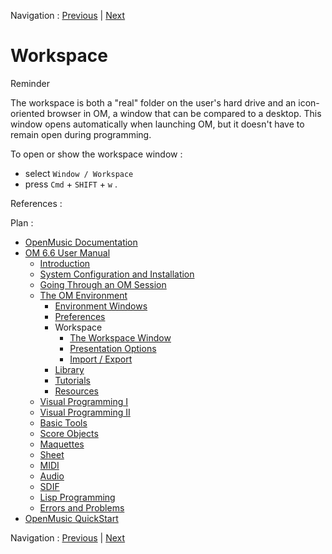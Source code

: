 Navigation : [Previous](Preferences "page
précédente\(Preferences\)") | [Next](WS-Window "page
suivante\(The Workspace Window\)")

# Workspace

Reminder

The workspace is both a "real" folder on the user's hard drive and an icon-
oriented browser in OM, a window that can be compared to a desktop. This
window opens automatically when launching OM, but it doesn't have to remain
open during programming.

To open or show the workspace window :

  * select `Window / Workspace`
  * press `Cmd` \+ `SHIFT` \+ `w` .

References :

Plan :

  * [OpenMusic Documentation](OM-Documentation)
  * [OM 6.6 User Manual](OM-User-Manual)
    * [Introduction](00-Sommaire)
    * [System Configuration and Installation](Installation)
    * [Going Through an OM Session](Goingthrough)
    * [The OM Environment](Environment)
      * [Environment Windows](MainWindows)
      * [Preferences](Preferences)
      * Workspace
        * [The Workspace Window](WS-Window)
        * [Presentation Options](WS-Presentation)
        * [Import / Export](WS-ImportExport)
      * [Library](Library)
      * [Tutorials](Tutorials)
      * [Resources](resources)
    * [Visual Programming I](BasicVisualProgramming)
    * [Visual Programming II](AdvancedVisualProgramming)
    * [Basic Tools](BasicObjects)
    * [Score Objects](ScoreObjects)
    * [Maquettes](Maquettes)
    * [Sheet](Sheet)
    * [MIDI](MIDI)
    * [Audio](Audio)
    * [SDIF](SDIF)
    * [Lisp Programming](Lisp)
    * [Errors and Problems](errors)
  * [OpenMusic QuickStart](QuickStart-Chapters)

Navigation : [Previous](Preferences "page
précédente\(Preferences\)") | [Next](WS-Window "page
suivante\(The Workspace Window\)")

